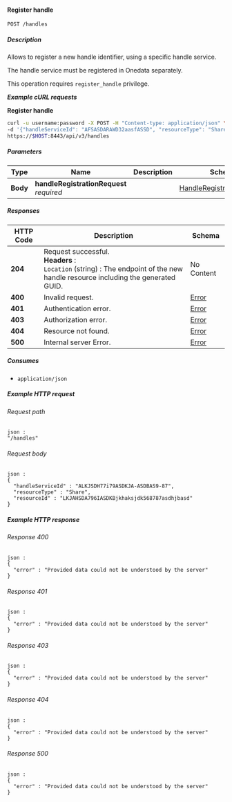 
<a name="register_handle"></a>
#### Register handle
```
POST /handles
```


##### Description
Allows to register a new handle identifier, using a specific handle service.

The handle service must be registered in Onedata separately.

This operation requires `register_handle` privilege.

***Example cURL requests***

**Register handle**
```bash
curl -u username:password -X POST -H "Content-type: application/json" \
-d '{"handleServiceId": "AFSASDARAWD32aasfASSD", "resourceType": "Share", "resourceId": "LKJGLSAKDGASGD34234JKAHSD", "metadata": "..." }' \
https://$HOST:8443/api/v3/handles
```


##### Parameters

|Type|Name|Description|Schema|Default|
|---|---|---|---|---|
|**Body**|**handleRegistrationRequest**  <br>*required*||[HandleRegistrationRequest](../definitions/HandleRegistrationRequest.md#handleregistrationrequest)|--|


##### Responses

|HTTP Code|Description|Schema|
|---|---|---|
|**204**|Request successful.  <br>**Headers** :   <br>`Location` (string) : The endpoint of the new handle resource including the generated GUID.|No Content|
|**400**|Invalid request.|[Error](../definitions/Error.md#error)|
|**401**|Authentication error.|[Error](../definitions/Error.md#error)|
|**403**|Authorization error.|[Error](../definitions/Error.md#error)|
|**404**|Resource not found.|[Error](../definitions/Error.md#error)|
|**500**|Internal server Error.|[Error](../definitions/Error.md#error)|


##### Consumes

* `application/json`


##### Example HTTP request

###### Request path
```
json :
"/handles"
```


###### Request body
```
json :
{
  "handleServiceId" : "ALKJSDH77i79ASDKJA-ASDBAS9-87",
  "resourceType" : "Share",
  "resourceId" : "LKJAHSDA796IASDKBjkhaksjdk568787asdhjbasd"
}
```


##### Example HTTP response

###### Response 400
```
json :
{
  "error" : "Provided data could not be understood by the server"
}
```


###### Response 401
```
json :
{
  "error" : "Provided data could not be understood by the server"
}
```


###### Response 403
```
json :
{
  "error" : "Provided data could not be understood by the server"
}
```


###### Response 404
```
json :
{
  "error" : "Provided data could not be understood by the server"
}
```


###### Response 500
```
json :
{
  "error" : "Provided data could not be understood by the server"
}
```



